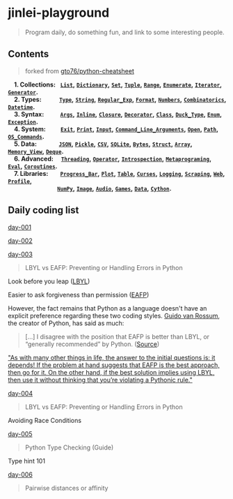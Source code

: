 # jinlei-playground

> Program daily, do something fun, and link to some interesting people.

Contents
--------

> forked from [gto76/python-cheatsheet](https://github.com/gto76/python-cheatsheet)

**&nbsp;&nbsp;&nbsp;** **1. Collections:** **&nbsp;** **[`List`](#list)**__,__ **[`Dictionary`](#dictionary)**__,__ **[`Set`](#set)**__,__ **[`Tuple`](#tuple)**__,__ **[`Range`](#range)**__,__ **[`Enumerate`](#enumerate)**__,__ **[`Iterator`](#iterator)**__,__ **[`Generator`](#generator)**__.__  
**&nbsp;&nbsp;&nbsp;** **2. Types:** **&nbsp;&nbsp;&nbsp;&nbsp;&nbsp;&nbsp;&nbsp;&nbsp;&nbsp;&nbsp;**  **[`Type`](#type)**__,__ **[`String`](#string)**__,__ **[`Regular_Exp`](#regex)**__,__ **[`Format`](#format)**__,__ **[`Numbers`](#numbers)**__,__ **[`Combinatorics`](#combinatorics)**__,__ **[`Datetime`](#datetime)**__.__  
**&nbsp;&nbsp;&nbsp;** **3. Syntax:** **&nbsp;&nbsp;&nbsp;&nbsp;&nbsp;&nbsp;&nbsp;&nbsp;&nbsp;**  **[`Args`](#arguments)**__,__ **[`Inline`](#inline)**__,__ **[`Closure`](#closure)**__,__ **[`Decorator`](#decorator)**__,__ **[`Class`](#class)**__,__ **[`Duck_Type`](#duck-types)**__,__ **[`Enum`](#enum)**__,__ **[`Exception`](#exceptions)**__.__  
**&nbsp;&nbsp;&nbsp;** **4. System:** **&nbsp;&nbsp;&nbsp;&nbsp;&nbsp;&nbsp;&nbsp;&nbsp;**  **[`Exit`](#exit)**__,__ **[`Print`](#print)**__,__ **[`Input`](#input)**__,__ **[`Command_Line_Arguments`](#command-line-arguments)**__,__ **[`Open`](#open)**__,__ **[`Path`](#path)**__,__ **[`OS_Commands`](#oscommands)**__.__  
**&nbsp;&nbsp;&nbsp;** **5. Data:** **&nbsp;&nbsp;&nbsp;&nbsp;&nbsp;&nbsp;&nbsp;&nbsp;&nbsp;&nbsp;&nbsp;&nbsp;&nbsp;**  **[`JSON`](#json)**__,__ **[`Pickle`](#pickle)**__,__ **[`CSV`](#csv)**__,__ **[`SQLite`](#sqlite)**__,__ **[`Bytes`](#bytes)**__,__ **[`Struct`](#struct)**__,__ **[`Array`](#array)**__,__ **[`Memory_View`](#memory-view)**__,__ **[`Deque`](#deque)**__.__  
**&nbsp;&nbsp;&nbsp;** **6. Advanced:** **&nbsp;&nbsp;&nbsp;**  **[`Threading`](#threading)**__,__ **[`Operator`](#operator)**__,__ **[`Introspection`](#introspection)**__,__ **[`Metaprograming`](#metaprograming)**__,__ **[`Eval`](#eval)**__,__ **[`Coroutines`](#coroutines)**__.__  
**&nbsp;&nbsp;&nbsp;** **7. Libraries:** **&nbsp;&nbsp;&nbsp;&nbsp;&nbsp;&nbsp;**  **[`Progress_Bar`](#progress-bar)**__,__ **[`Plot`](#plot)**__,__ **[`Table`](#table)**__,__ **[`Curses`](#curses)**__,__ **[`Logging`](#logging)**__,__ **[`Scraping`](#scraping)**__,__ **[`Web`](#web)**__,__ **[`Profile`](#profiling)**__,__  
**&nbsp;&nbsp;&nbsp;&nbsp;&nbsp;&nbsp;&nbsp;&nbsp;&nbsp;&nbsp;&nbsp;&nbsp;&nbsp;&nbsp;&nbsp;&nbsp;&nbsp;&nbsp;&nbsp;&nbsp;&nbsp;&nbsp;&nbsp;&nbsp;&nbsp;&nbsp;&nbsp;&nbsp;&nbsp;&nbsp;&nbsp;&nbsp;&nbsp;** **[`NumPy`](#numpy)**__,__ **[`Image`](#image)**__,__ **[`Audio`](#audio)**__,__ **[`Games`](#pygame)**__,__ **[`Data`](#pandas)**__,__ **[`Cython`](#cython)**__.__

## Daily coding list

[day-001](./2022/day-001.py)

[day-002](./2022/day-002.py)

[day-003](./2022/day-003.py)

> LBYL vs EAFP: Preventing or Handling Errors in Python

Look before you leap ([LBYL](https://docs.python.org/3/glossary.html#term-LBYL))

Easier to ask forgiveness than permission ([EAFP](https://docs.python.org/3/glossary.html#term-EAFP))

However, the fact remains that Python as a language doesn't have an explicit preference regarding these two coding styles. [Guido van Rossum](https://twitter.com/gvanrossum), the creator of Python, has said as much:

> […] I disagree with the position that EAFP is better than LBYL, or “generally recommended” by Python. ([Source](https://mail.python.org/pipermail/python-dev/2014-March/133118.html))

["As with many other things in life, the answer to the initial questions is: it depends! If the problem at hand suggests that EAFP is the best approach, then go for it. On the other hand, if the best solution implies using LBYL, then use it without thinking that you’re violating a Pythonic rule."](https://realpython.com/python-lbyl-vs-eafp/#the-pythonic-way-to-go-lbyl-or-eafp)

[day-004](./2022/day-004.py)

> LBYL vs EAFP: Preventing or Handling Errors in Python

Avoiding Race Conditions

[day-005](./2022/day-005.py)

> Python Type Checking (Guide)

Type hint 101

[day-006](./2022/day-006.py)

> Pairwise distances or affinity



